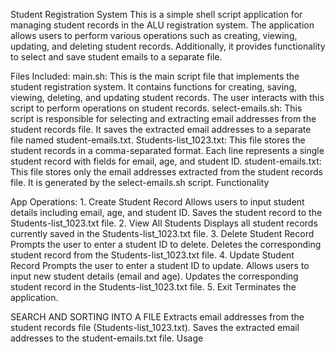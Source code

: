 Student Registration System
This is a simple shell script application for managing student records in the ALU registration system. The application allows users to perform various operations such as creating, viewing, updating, and deleting student records. Additionally, it provides functionality to select and save student emails to a separate file.

Files Included:
main.sh: This is the main script file that implements the student registration system. It contains functions for creating, saving, viewing, deleting, and updating student records. The user interacts with this script to perform operations on student records.
select-emails.sh: This script is responsible for selecting and extracting email addresses from the student records file. It saves the extracted email addresses to a separate file named student-emails.txt.
Students-list_1023.txt: This file stores the student records in a comma-separated format. Each line represents a single student record with fields for email, age, and student ID.
student-emails.txt: This file stores only the email addresses extracted from the student records file. It is generated by the select-emails.sh script.
Functionality

App Operations:
    1. Create Student Record
    Allows users to input student details including email, age, and student ID.
    Saves the student record to the Students-list_1023.txt file.
    2. View All Students
    Displays all student records currently saved in the Students-list_1023.txt file.
    3. Delete Student Record
    Prompts the user to enter a student ID to delete.
    Deletes the corresponding student record from the Students-list_1023.txt file.
    4. Update Student Record
    Prompts the user to enter a student ID to update.
    Allows users to input new student details (email and age).
    Updates the corresponding student record in the Students-list_1023.txt file.
    5. Exit
    Terminates the application.

SEARCH AND SORTING INTO A FILE
    Extracts email addresses from the student records file (Students-list_1023.txt).
    Saves the extracted email addresses to the student-emails.txt file.
    Usage

